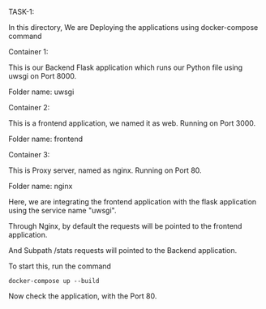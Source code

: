 TASK-1:

In this directory, We are Deploying the applications using docker-compose command

Container 1:

This is our Backend Flask application which runs our Python file using uwsgi on Port 8000.

Folder name: uwsgi

Container 2:

This is a frontend application, we named it as web. Running on Port 3000.

Folder name: frontend

Container 3:

This is Proxy server, named as nginx. Running on Port 80.

Folder name: nginx

Here, we are integrating the frontend application with the flask application using the service name "uwsgi".

Through Nginx, by default the requests will be pointed to the frontend application. 

And Subpath /stats requests will pointed to the Backend application.

To start this, run the command

    docker-compose up --build
    
Now check the application, with the Port 80.

